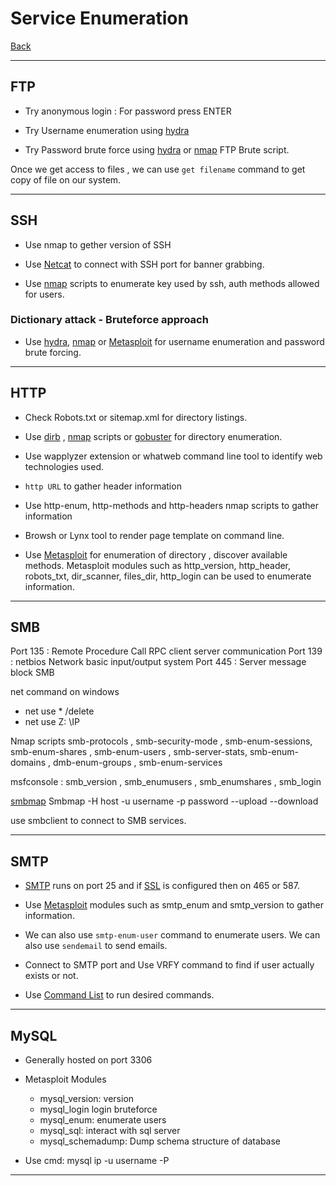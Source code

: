 # Service Enumeration
[Back](../index.md)

-- -
## FTP

- Try anonymous login : For password press ENTER

- Try Username enumeration using [hydra](../../Cyber_Security/Tools/hydra.md)

- Try Password brute force using [hydra](../../Cyber_Security/Tools/hydra.md) or [nmap](../../Cyber_Security/Tools/nmap.md) FTP Brute script.

Once we get access to files , we can use `get filename` command to get copy of file on our system. 

-- -
## SSH

- Use nmap to gether version of SSH

- Use [Netcat](../../Cyber_Security/Tools/Netcat.md) to connect with SSH port for banner grabbing.

- Use [nmap](../../Cyber_Security/Tools/nmap.md) scripts to enumerate key used by ssh, auth methods allowed for users.

### Dictionary attack - Bruteforce approach

- Use [hydra](../../Cyber_Security/Tools/hydra.md), [nmap](../../Cyber_Security/Tools/nmap.md) or  [Metasploit](../../Cyber_Security/Tools/Metasploit.md) for username enumeration and password brute forcing.

-- -

## HTTP

- Check Robots.txt or sitemap.xml for directory listings.

- Use [dirb](../../Cyber_Security/Tools/dirb.md) , [nmap](../../Cyber_Security/Tools/nmap.md) scripts or [gobuster](../../Cyber_Security/Tools/gobuster.md) for directory enumeration.

- Use wapplyzer extension or whatweb command line tool to identify web technologies used.

- `http URL`  to gather header information

- Use http-enum, http-methods and http-headers nmap scripts to gather information

- Browsh or Lynx tool to render page template on command line.

- Use [Metasploit](../../Cyber_Security/Tools/Metasploit.md) for enumeration of directory , discover available methods. Metasploit modules such as http_version, http_header, robots_txt, dir_scanner, files_dir, http_login can be used to enumerate information.

-- -
## SMB

Port 135 : Remote Procedure Call RPC client server communication 
Port 139 : netbios Network basic input/output system
Port 445 : Server message block SMB

net command on windows
- net use * /delete
- net use Z: \\IP 

Nmap scripts 
smb-protocols , smb-security-mode , smb-enum-sessions, smb-enum-shares , smb-enum-users , smb-server-stats, smb-enum-domains , dmb-enum-groups , smb-enum-services 

msfconsole : smb_version , smb_enumusers , smb_enumshares , smb_login

[smbmap](../../Cyber_Security/Tools/smbmap.md)
Smbmap -H host -u username -p password
--upload
--download

use smbclient to connect to SMB services.

-- -
## SMTP

- [SMTP](../../Networking/Protocols/SMTP.md) runs on port 25 and if [SSL](../../Networking/Protocols/SSL.md) is configured then on 465 or 587.

- Use [Metasploit](../../Cyber_Security/Tools/Metasploit.md) modules such as smtp_enum and smtp_version to gather information.

- We can also use ```smtp-enum-user``` command to enumerate users. We can also use ```sendemail``` to send emails.

- Connect to SMTP port and Use VRFY command to find if user actually exists or not. 

- Use [Command List](https://mailtrap.io/blog/smtp-commands-and-responses/) to run desired commands.

-- -

## MySQL

- Generally hosted on port 3306

- Metasploit Modules
	- mysql_version: version
	- mysql_login login bruteforce
	- mysql_enum: enumerate users
	- mysql_sql: interact with sql server
	- mysql_schemadump: Dump schema structure of database

- Use cmd: mysql ip -u username -P

-- -


